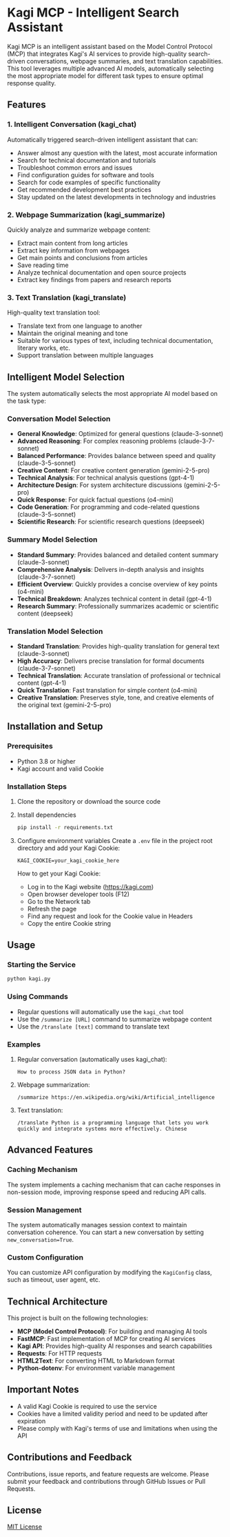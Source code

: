 # Kagi MCP - Intelligent Search Assistant

Kagi MCP is an intelligent assistant based on the Model Control Protocol (MCP) that integrates Kagi's AI services to provide high-quality search-driven conversations, webpage summaries, and text translation capabilities. This tool leverages multiple advanced AI models, automatically selecting the most appropriate model for different task types to ensure optimal response quality.

## Features

### 1. Intelligent Conversation (kagi_chat)

Automatically triggered search-driven intelligent assistant that can:
- Answer almost any question with the latest, most accurate information
- Search for technical documentation and tutorials
- Troubleshoot common errors and issues
- Find configuration guides for software and tools
- Search for code examples of specific functionality
- Get recommended development best practices
- Stay updated on the latest developments in technology and industries

### 2. Webpage Summarization (kagi_summarize)

Quickly analyze and summarize webpage content:
- Extract main content from long articles
- Extract key information from webpages
- Get main points and conclusions from articles
- Save reading time
- Analyze technical documentation and open source projects
- Extract key findings from papers and research reports

### 3. Text Translation (kagi_translate)

High-quality text translation tool:
- Translate text from one language to another
- Maintain the original meaning and tone
- Suitable for various types of text, including technical documentation, literary works, etc.
- Support translation between multiple languages

## Intelligent Model Selection

The system automatically selects the most appropriate AI model based on the task type:

### Conversation Model Selection
- **General Knowledge**: Optimized for general questions (claude-3-sonnet)
- **Advanced Reasoning**: For complex reasoning problems (claude-3-7-sonnet)
- **Balanced Performance**: Provides balance between speed and quality (claude-3-5-sonnet)
- **Creative Content**: For creative content generation (gemini-2-5-pro)
- **Technical Analysis**: For technical analysis questions (gpt-4-1)
- **Architecture Design**: For system architecture discussions (gemini-2-5-pro)
- **Quick Response**: For quick factual questions (o4-mini)
- **Code Generation**: For programming and code-related questions (claude-3-5-sonnet)
- **Scientific Research**: For scientific research questions (deepseek)

### Summary Model Selection
- **Standard Summary**: Provides balanced and detailed content summary (claude-3-sonnet)
- **Comprehensive Analysis**: Delivers in-depth analysis and insights (claude-3-7-sonnet)
- **Efficient Overview**: Quickly provides a concise overview of key points (o4-mini)
- **Technical Breakdown**: Analyzes technical content in detail (gpt-4-1)
- **Research Summary**: Professionally summarizes academic or scientific content (deepseek)

### Translation Model Selection
- **Standard Translation**: Provides high-quality translation for general text (claude-3-sonnet)
- **High Accuracy**: Delivers precise translation for formal documents (claude-3-7-sonnet)
- **Technical Translation**: Accurate translation of professional or technical content (gpt-4-1)
- **Quick Translation**: Fast translation for simple content (o4-mini)
- **Creative Translation**: Preserves style, tone, and creative elements of the original text (gemini-2-5-pro)

## Installation and Setup

### Prerequisites
- Python 3.8 or higher
- Kagi account and valid Cookie

### Installation Steps

1. Clone the repository or download the source code

2. Install dependencies
   ```bash
   pip install -r requirements.txt
   ```

3. Configure environment variables
   Create a `.env` file in the project root directory and add your Kagi Cookie:
   ```
   KAGI_COOKIE=your_kagi_cookie_here
   ```
   
   How to get your Kagi Cookie:
   - Log in to the Kagi website (https://kagi.com)
   - Open browser developer tools (F12)
   - Go to the Network tab
   - Refresh the page
   - Find any request and look for the Cookie value in Headers
   - Copy the entire Cookie string

## Usage

### Starting the Service
```bash
python kagi.py
```

### Using Commands
- Regular questions will automatically use the `kagi_chat` tool
- Use the `/summarize [URL]` command to summarize webpage content
- Use the `/translate [text]` command to translate text

### Examples

1. Regular conversation (automatically uses kagi_chat):
   ```
   How to process JSON data in Python?
   ```

2. Webpage summarization:
   ```
   /summarize https://en.wikipedia.org/wiki/Artificial_intelligence
   ```

3. Text translation:
   ```
   /translate Python is a programming language that lets you work quickly and integrate systems more effectively. Chinese
   ```

## Advanced Features

### Caching Mechanism
The system implements a caching mechanism that can cache responses in non-session mode, improving response speed and reducing API calls.

### Session Management
The system automatically manages session context to maintain conversation coherence. You can start a new conversation by setting `new_conversation=True`.

### Custom Configuration
You can customize API configuration by modifying the `KagiConfig` class, such as timeout, user agent, etc.

## Technical Architecture

This project is built on the following technologies:
- **MCP (Model Control Protocol)**: For building and managing AI tools
- **FastMCP**: Fast implementation of MCP for creating AI services
- **Kagi API**: Provides high-quality AI responses and search capabilities
- **Requests**: For HTTP requests
- **HTML2Text**: For converting HTML to Markdown format
- **Python-dotenv**: For environment variable management

## Important Notes

- A valid Kagi Cookie is required to use the service
- Cookies have a limited validity period and need to be updated after expiration
- Please comply with Kagi's terms of use and limitations when using the API

## Contributions and Feedback

Contributions, issue reports, and feature requests are welcome. Please submit your feedback and contributions through GitHub Issues or Pull Requests.

## License

[MIT License](LICENSE)